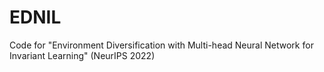 # EDNIL
Code for "Environment Diversification with Multi-head Neural Network for Invariant Learning" (NeurIPS 2022)
